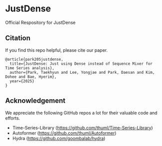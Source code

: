 # JustDense
Official Respository for JustDense

## Citation

If you find this repo helpful, please cite our paper.

```
@article{park205justdense,
  title={JustDense: Just using Dense instead of Sequence Mixer for Time Series analysis},
  author={Park, Taekhyun and Lee, Yongjae and Park, Daesan and Kim, Dohee and Bae, Hyerim},
  year={2025}
}
```

## Acknowledgement

We appreciate the following GitHub repos a lot for their valuable code and efforts.

- Time-Series-Library (https://github.com/thuml/Time-Series-Library)
- Autoformer (https://github.com/thuml/Autoformer)
- Hydra (https://github.com/goombalab/hydra)